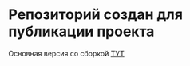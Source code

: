 # Репозиторий создан для публикации проекта 
Основная версия со сборкой <a href="https://github.com/GulnaraY/mishka-shop-adaptive-BEM">ТУТ</a>



